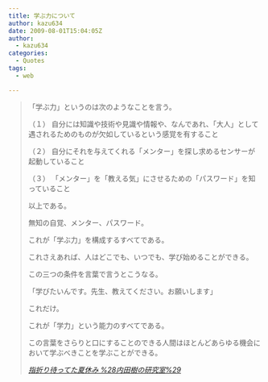 ```yaml
---
title: 学ぶ力について
author: kazu634
date: 2009-08-01T15:04:05Z
author:
  - kazu634
categories:
  - Quotes
tags:
  - web

---
```

<div class="section">
<blockquote title="指折り待ってた夏休み %28内田樹の研究室%29" cite="http://blog.tatsuru.com/2009/08/01_1203.php">
<p>
      「学ぶ力」というのは次のようなことを言う。
</p>
    
<p>
      （１） 自分には知識や技術や見識や情報や、なんであれ、「大人」として遇されるためのものが欠如しているという感覚を有すること
</p>
    
<p>
      （２） 自分にそれを与えてくれる「メンター」を探し求めるセンサーが起動していること
</p>
    
<p>
      （３） 「メンター」を「教える気」にさせるための「パスワード」を知っていること
</p>
    
<p>
      以上である。
</p>
    
<p>
      無知の自覚、メンター、パスワード。
</p>
    
<p>
      これが「学ぶ力」を構成するすべてである。
</p>
    
<p>
      これさえあれば、人はどこでも、いつでも、学び始めることができる。
</p>
    
<p>
      この三つの条件を言葉で言うとこうなる。
</p>
    
<p>
      「学びたいんです。先生、教えてください。お願いします」
</p>
    
<p>
      これだけ。
</p>
    
<p>
      これが「学力」という能力のすべてである。
</p>
    
<p>
      この言葉をさらりと口にすることのできる人間はほとんどあらゆる機会において学ぶべきことを学ぶことができる。
</p>
    
<p>
<cite><a href="http://blog.tatsuru.com/2009/08/01_1203.php" onclick="__gaTracker('send', 'event', 'outbound-article', 'http://blog.tatsuru.com/2009/08/01_1203.php', '指折り待ってた夏休み %28内田樹の研究室%29');" target="_blank">指折り待ってた夏休み %28内田樹の研究室%29</a></cite>
</p>
</blockquote>
</div>
